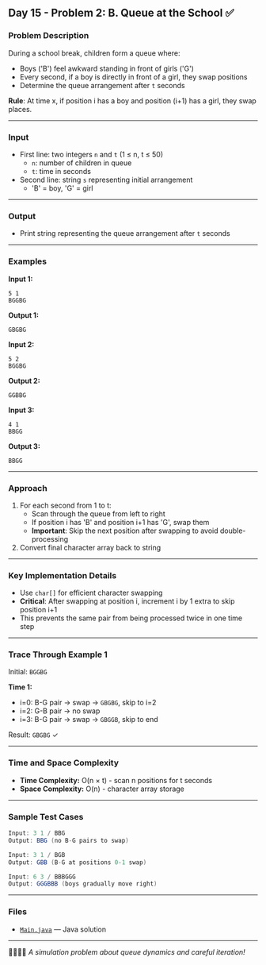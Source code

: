 ## Day 15 - Problem 2: B. Queue at the School ✅

### Problem Description

During a school break, children form a queue where:
- Boys ('B') feel awkward standing in front of girls ('G')
- Every second, if a boy is directly in front of a girl, they swap positions
- Determine the queue arrangement after `t` seconds

**Rule**: At time x, if position i has a boy and position (i+1) has a girl, they swap places.

---

### Input

- First line: two integers `n` and `t` (1 ≤ n, t ≤ 50)
    - `n`: number of children in queue
    - `t`: time in seconds
- Second line: string `s` representing initial arrangement
    - 'B' = boy, 'G' = girl

---

### Output

- Print string representing the queue arrangement after `t` seconds

---

### Examples

**Input 1:**
```
5 1
BGGBG
```

**Output 1:**
```
GBGBG
```

**Input 2:**
```
5 2
BGGBG
```

**Output 2:**
```
GGBBG
```

**Input 3:**
```
4 1
BBGG
```

**Output 3:**
```
BBGG
```

---

### Approach

1. For each second from 1 to t:
    - Scan through the queue from left to right
    - If position i has 'B' and position i+1 has 'G', swap them
    - **Important**: Skip the next position after swapping to avoid double-processing
2. Convert final character array back to string

---

### Key Implementation Details

- Use `char[]` for efficient character swapping
- **Critical**: After swapping at position i, increment i by 1 extra to skip position i+1
- This prevents the same pair from being processed twice in one time step

---

### Trace Through Example 1

Initial: `BGGBG`

**Time 1:**
- i=0: B-G pair → swap → `GBGBG`, skip to i=2
- i=2: G-B pair → no swap
- i=3: B-G pair → swap → `GBGGB`, skip to end

Result: `GBGBG` ✓

---

### Time and Space Complexity

- **Time Complexity:** O(n × t) - scan n positions for t seconds
- **Space Complexity:** O(n) - character array storage

---

### Sample Test Cases

```java
Input: 3 1 / BBG
Output: BBG (no B-G pairs to swap)

Input: 3 1 / BGB  
Output: GBB (B-G at positions 0-1 swap)

Input: 6 3 / BBBGGG
Output: GGGBBB (boys gradually move right)
```

---

### Files

* [`Main.java`](Main.java) — Java solution

---

🚶‍♂️🚶‍♀️ *A simulation problem about queue dynamics and careful iteration!*